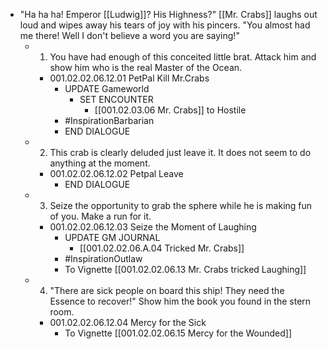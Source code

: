 - "Ha ha ha! Emperor [[Ludwig]]? His Highness?" [[Mr. Crabs]] laughs out loud and wipes away his tears of joy with his pincers. "You almost had me there! Well I don't believe a word you are saying!"
	- 1. You have had enough of this conceited little brat. Attack him and show him who is the real Master of the Ocean.
		- 001.02.02.06.12.01 PetPal Kill Mr.Crabs
			- UPDATE Gameworld
				- SET ENCOUNTER
					- [[001.02.03.06 Mr. Crabs]] to Hostile
			- #InspirationBarbarian
			- END DIALOGUE
	- 2. This crab is clearly deluded just leave it. It does not seem to do anything at the moment.
		- 001.02.02.06.12.02 Petpal Leave
			- END DIALOGUE
	- 3. Seize the opportunity to grab the sphere while he is making fun of you. Make a run for it.
		- 001.02.02.06.12.03 Seize the Moment of Laughing
			- UPDATE GM JOURNAL
				- [[001.02.02.06.A.04 Tricked Mr. Crabs]]
			- #InspirationOutlaw
			- To Vignette [[001.02.02.06.13 Mr. Crabs tricked Laughing]]
	- 4. "There are sick people on board this ship! They need the Essence to recover!" Show him the book you found in the stern room.
		- 001.02.02.06.12.04 Mercy for the Sick
			- To Vignette [[001.02.02.06.15 Mercy for the Wounded]]